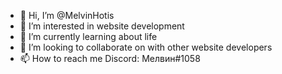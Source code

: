 - 👋 Hi, I’m @MelvinHotis
- 👀 I’m interested in website development
- 🌱 I’m currently learning about life
- 💞️ I’m looking to collaborate on with other website developers
- 📫 How to reach me Discord: Мелвин#1058

<!---
MelvinHotis/MelvinHotis is a ✨ special ✨ repository because its `README.md` (this file) appears on your GitHub profile.
You can click the Preview link to take a look at your changes.
--->
